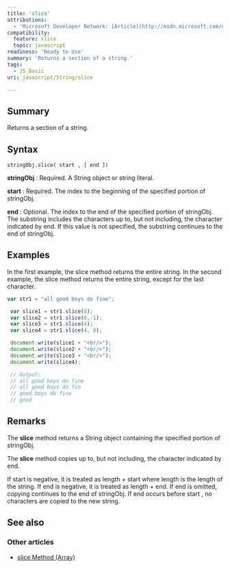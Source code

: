 ```yaml
---
title: 'slice'
attributions:
  - 'Microsoft Developer Network: [Article](http://msdn.microsoft.com/en-us/library/ie/6w1bzf9f(v=vs.94).aspx)'
compatibility:
  feature: slice
  topic: javascript
readiness: 'Ready to Use'
summary: 'Returns a section of a string.'
tags:
  - JS_Basic
uri: javascript/String/slice

---
```

## Summary

Returns a section of a string.

## Syntax

    stringObj.slice( start , [ end ])

**stringObj**
:   Required. A String object or string literal.

**start**
:   Required. The index to the beginning of the specified portion of stringObj.

**end**
:   Optional. The index to the end of the specified portion of stringObj. The substring includes the characters up to, but not including, the character indicated by end. If this value is not specified, the substring continues to the end of stringObj.

## Examples

In the first example, the slice method returns the entire string. In the second example, the slice method returns the entire string, except for the last character.

``` js
var str1 = "all good boys do fine";

 var slice1 = str1.slice(0);
 var slice2 = str1.slice(0,-1);
 var slice3 = str1.slice(4);
 var slice4 = str1.slice(4, 8);

 document.write(slice1 + "<br/>");
 document.write(slice2 + "<br/>");
 document.write(slice3 + "<br/>");
 document.write(slice4);

 // Output:
 // all good boys do fine
 // all good boys do fin
 // good boys do fine
 // good
```

## Remarks

The **slice** method returns a String object containing the specified portion of stringObj.

The **slice** method copies up to, but not including, the character indicated by end.

If start is negative, it is treated as length + start where length is the length of the string. If end is negative, it is treated as length + end. If end is omitted, copying continues to the end of stringObj. If end occurs before start , no characters are copied to the new string.

## See also

### Other articles

-   [slice Method (Array)](/javascript/Array/slice)

